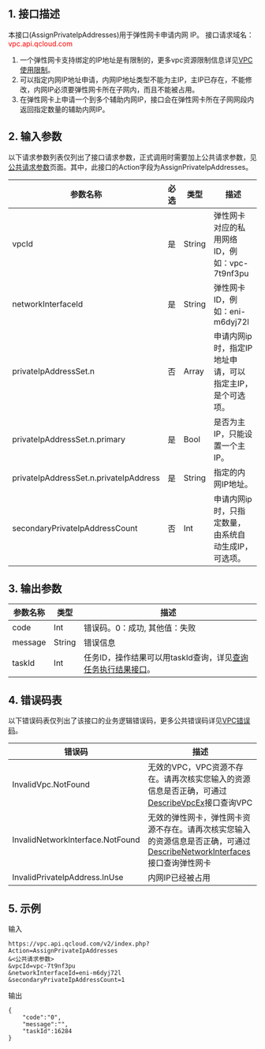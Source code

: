 ## 1. 接口描述

本接口(AssignPrivateIpAddresses)用于弹性网卡申请内网 IP。
接口请求域名：<font style="color:red">vpc.api.qcloud.com</font>

1) 一个弹性网卡支持绑定的IP地址是有限制的，更多vpc资源限制信息详见<a href="http://tce.fsphere.cn/doc/product/215/537" title="VPC使用限制">VPC使用限制</a>。
2) 可以指定内网IP地址申请，内网IP地址类型不能为主IP，主IP已存在，不能修改，内网IP必须要弹性网卡所在子网内，而且不能被占用。
3) 在弹性网卡上申请一个到多个辅助内网IP，接口会在弹性网卡所在子网网段内返回指定数量的辅助内网IP。


## 2. 输入参数
以下请求参数列表仅列出了接口请求参数，正式调用时需要加上公共请求参数，见<a href="/doc/api/245/4772" title="公共请求参数">公共请求参数</a>页面。其中，此接口的Action字段为AssignPrivateIpAddresses。

| 参数名称 | 必选  | 类型 | 描述 |
|---------|---------|---------|---------|
| vpcId | 是 | String | 弹性网卡对应的私用网络ID，例如：vpc-7t9nf3pu |
| networkInterfaceId | 是 | String | 弹性网卡ID，例如：eni-m6dyj72l |
| privateIpAddressSet.n | 否 | Array | 申请内网ip时，指定IP地址申请，可以指定主IP，是个可选项。 |
| privateIpAddressSet.n.primary | 是 | Bool | 是否为主IP，只能设置一个主IP。 |
| privateIpAddressSet.n.privateIpAddress | 是 | String | 指定的内网IP地址。 |
| secondaryPrivateIpAddressCount | 否 | Int | 申请内网ip时，只指定数量，由系统自动生成IP，可选项。|

## 3. 输出参数

| 参数名称 | 类型 | 描述 |
|---------|---------|---------|
| code | Int | 错误码。0：成功, 其他值：失败|
| message | String | 错误信息|
| taskId | Int | 任务ID，操作结果可以用taskId查询，详见<a href="http://tce.fsphere.cn/doc/api/245/%e6%9f%a5%e8%af%a2%e4%bb%bb%e5%8a%a1%e6%89%a7%e8%a1%8c%e7%bb%93%e6%9e%9c%e6%8e%a5%e5%8f%a3">查询任务执行结果接口</a>。 |

## 4. 错误码表
以下错误码表仅列出了该接口的业务逻辑错误码，更多公共错误码详见<a href="http://tce.fsphere.cn/doc/api/245/4924" title="VPC错误码">VPC错误码</a>。

| 错误码 | 描述 |
|---------|---------|
| InvalidVpc.NotFound | 无效的VPC，VPC资源不存在。请再次核实您输入的资源信息是否正确，可通过<a href="http://tce.fsphere.cn/doc/api/245/%E6%9F%A5%E8%AF%A2%E7%A7%81%E6%9C%89%E7%BD%91%E7%BB%9C%E5%88%97%E8%A1%A8" title="DescribeVpcEx">DescribeVpcEx</a>接口查询VPC |
| InvalidNetworkInterface.NotFound | 无效的弹性网卡，弹性网卡资源不存在。请再次核实您输入的资源信息是否正确，可通过<a href="http://tce.fsphere.cn/doc/api/245/%e6%9f%a5%e8%af%a2%e5%bc%b9%e6%80%a7%e7%bd%91%e5%8d%a1%e4%bf%a1%e6%81%af?viewType=preview" title="DescribeNetworkInterfaces">DescribeNetworkInterfaces</a>接口查询弹性网卡 |
| InvalidPrivateIpAddress.InUse | 内网IP已经被占用 |

## 5. 示例
输入
```
https://vpc.api.qcloud.com/v2/index.php?Action=AssignPrivateIpAddresses
&<公共请求参数>
&vpcId=vpc-7t9nf3pu
&networkInterfaceId=eni-m6dyj72l
&secondaryPrivateIpAddressCount=1
```
输出
```
{
    "code":"0",
    "message":"",
    "taskId":16284
}
```

